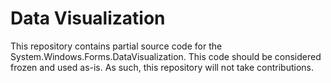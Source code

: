 # Data Visualization

This repository contains partial source code for the System.Windows.Forms.DataVisualization. This code should be considered frozen and used as-is. As such, this repository will not take contributions.